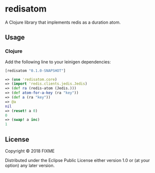 # redisatom

A Clojure library that implements redis as a duration atom.

## Usage

### Clojure
Add the following line to your leinigen dependencies:
```clojure
[redisatom "0.1.0-SNAPSHOT"]
```



```clojure
=> (use 'redisatom.core)
=> (import 'redis.clients.jedis.Jedis)
=> (def ra (redis-atom (Jedis.)))
=> (def atom-for-a-key (ra "key"))
=> (def a (ra "key"))
=> @a
nil
=> (reset! a 0)
0
=> (swap! a inc)
1
```

## License

Copyright © 2018 FIXME

Distributed under the Eclipse Public License either version 1.0 or (at
your option) any later version.
